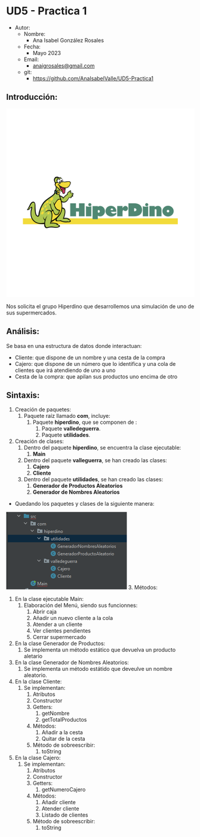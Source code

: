 
# UD5 - Practica 1
- Autor:
  - Nombre:
    - Ana Isabel González Rosales
  - Fecha:
    - Mayo 2023
  - Email:
    - anaigrosales@gmail.com
  - git:
    - <https://github.com/AnaIsabelValle/UD5-Practica1>
    
## Introducción:

![img.png](img.png)

Nos solicita el grupo Hiperdino que desarrollemos una simulación de uno de sus supermercados.

## Análisis:
Se basa en una estructura de datos donde interactuan:
- Cliente: que dispone de un nombre y una cesta de la compra
- Cajero: que dispone de un número que lo identifica y una cola de clientes que irá atendiendo de uno a uno
- Cesta de la compra: que apilan sus productos uno encima de otro

## Sintaxis:
1. Creación de paquetes:
   1. Paquete raíz llamado **com**, incluye:
      1. Paquete **hiperdino**, que se componen de :
         1. Paquete **valledeguerra**.
         2. Paquete **utilidades**.
2. Creación de clases:
   1. Dentro del paquete **hiperdino**, se encuentra la clase ejecutable:
      1. **Main**
   2. Dentro del paquete **valleguerra**, se han creado las clases:
         1. **Cajero**
         2. **Cliente**
   3. Dentro del paquete **utilidades**, se han creado las clases:
      1. **Generador de Productos Aleatorios**
      2. **Generador de Nombres Aleatorios**
- Quedando los paquetes y clases de la siguiente manera:

![img_1.png](img_1.png)
3. Métodos:
   1. En la clase ejecutable Main:
      1. Elaboración del Menú, siendo sus funcionnes:
         1. Abrir caja
         2. Añadir un nuevo cliente a la cola
         3. Atender a un cliente
         4. Ver clientes pendientes
         5. Cerrar supermercado
   2. En la clase Generador de Productos:
      1. Se implementa un método estático que devuelva un producto aletario
   3. En la clase Generador de Nombres Aleatorios:
      1. Se implementa un método estátido que deveulve un nombre aleatorio.
   4. En la clase Cliente:
      1. Se implementan:
         1. Atributos
         2. Constructor
         3. Getters:
            1. getNombre
            2. getTotalProductos
         4. Métodos:
            1. Añadir a la cesta
            2. Quitar de la cesta
         5. Método de sobreescribir:
            1. toString
   5. En la clase Cajero:
      1. Se implementan:
         1. Atributos
         2. Constructor
         3. Getters:
            1. getNumeroCajero
         4. Métodos:
            1. Añadir cliente
            2. Atender cliente
            3. Listado de clientes
         5. Método de sobreescribir:
            1. toString



